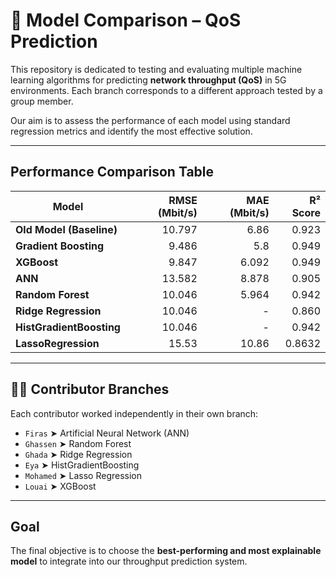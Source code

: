 
# 🔬 Model Comparison – QoS Prediction

This repository is dedicated to testing and evaluating multiple machine learning algorithms for predicting **network throughput (QoS)** in 5G environments. Each branch corresponds to a different approach tested by a group member.

Our aim is to assess the performance of each model using standard regression metrics and identify the most effective solution.

---

##  Performance Comparison Table

| Model                      | RMSE (Mbit/s)   | MAE (Mbit/s) | R² Score |
|---------------------------|----------------:|-------------:|---------:|
| **Old Model (Baseline)**  | 10.797          | 6.86        | 0.923    |
| **Gradient Boosting**     | 9.486        | 5.8            | 0.949    |
| **XGBoost**                   | 9.847          | 6.092        | 0.949    |
| **ANN**                   | 13.582          | 8.878        | 0.905    |
| **Random Forest**         | 10.046       | 5.964        | 0.942    |
| **Ridge Regression**      | 10.046       | -            | 0.860    |
| **HistGradientBoosting**  | 10.046       | -            | 0.942    |
| **LassoRegression**  | 15.53       | 10.86            |  0.8632    |



---

## 🧑‍💻 Contributor Branches

Each contributor worked independently in their own branch:

- `Firas` ➤ Artificial Neural Network (ANN)
- `Ghassen` ➤ Random Forest
- `Ghada` ➤ Ridge Regression
- `Eya` ➤ HistGradientBoosting
- `Mohamed` ➤ Lasso Regression
- `Louai` ➤ XGBoost

---

##  Goal

The final objective is to choose the **best-performing and most explainable model** to integrate into our throughput prediction system.

